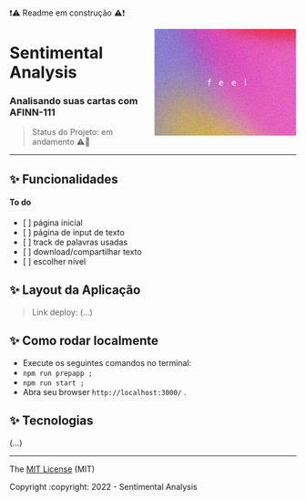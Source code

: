 :exclamation::warning: Readme em construção :warning::exclamation:

<img align="right" src="./app/frontend/public/imagens/cvr.svg" alt="pixel by bagda" width="250px">

# Sentimental Analysis

### Analisando suas cartas com AFINN-111

> Status do Projeto: em andamento :warning::dizzy:

<hr/>

## ✨ Funcionalidades

<h4>To do</h4>
<ul>
  <li>[ ] página inicial</li>
  <li>[ ] página de input de texto</li>
  <li>[ ] track de palavras usadas</li>
  <li>[ ] download/compartilhar texto</li>
  <li>[ ] escolher nível</li>
</ul>
 
## ✨ Layout da Aplicação
  > Link deploy: (...)
  

## ✨ Como rodar localmente
<ul>
  <li>Execute os seguintes comandos no terminal:</li>
  <li><code>npm run prepapp ;</code></li>
  <li><code>npm run start ;</code></li>
  <li>Abra seu browser <code>http://localhost:3000/</code> .</li>
</ul>
  
## ✨ Tecnologias
(...)

<hr/>

<div align="left">
  <p>The <a href="https://github.com/itscacauinpt/sentimental-analysis">MIT License</a> (MIT)</p>
  <p>Copyright :copyright: 2022 - Sentimental Analysis</p>
</div>
